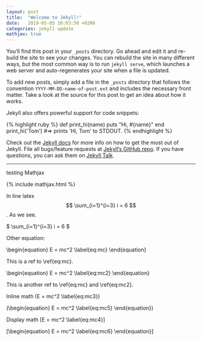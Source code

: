 ```yaml
---
layout: post
title:  "Welcome to Jekyll!"
date:   2019-05-05 10:03:50 +0200
categories: jekyll update
mathjax: true
---
```

You’ll find this post in your `_posts` directory. Go ahead and edit it and re-build the site to see your changes. You can rebuild the site in many different ways, but the most common way is to run `jekyll serve`, which launches a web server and auto-regenerates your site when a file is updated.

To add new posts, simply add a file in the `_posts` directory that follows the convention `YYYY-MM-DD-name-of-post.ext` and includes the necessary front matter. Take a look at the source for this post to get an idea about how it works.

Jekyll also offers powerful support for code snippets:

{% highlight ruby %}
def print_hi(name)
  puts "Hi, #{name}"
end
print_hi('Tom')
#=> prints 'Hi, Tom' to STDOUT.
{% endhighlight %}

Check out the [Jekyll docs][jekyll-docs] for more info on how to get the most out of Jekyll. File all bugs/feature requests at [Jekyll’s GitHub repo][jekyll-gh]. If you have questions, you can ask them on [Jekyll Talk][jekyll-talk].

[jekyll-docs]: https://jekyllrb.com/docs/home
[jekyll-gh]:   https://github.com/jekyll/jekyll
[jekyll-talk]: https://talk.jekyllrb.com/


---
testing Mathjax

{% include mathjax.html %}

In line latex $$ \sum_{i=1}^{i=3} i = 6 $$. As we see.

$ \sum_{i=1}^{i=3} i = 6 $

Other equation:

\begin{equation}
E = mc^2 \label{eq:mc}
\end{equation}

This is a ref to \ref{eq:mc}.

\begin{equation}
E = mc^2 \label{eq:mc2}
\end{equation}

This is another ref to \ref{eq:mc} and \ref{eq:mc2}.

Inline math
\(E = mc^2 \label{eq:mc3}\)

\(\begin{equation}
E = mc^2 \label{eq:mc5}
\end{equation}\)

Display math
\[E = mc^2 \label{eq:mc4}\]

\[\begin{equation}
E = mc^2 \label{eq:mc6}
\end{equation}\]